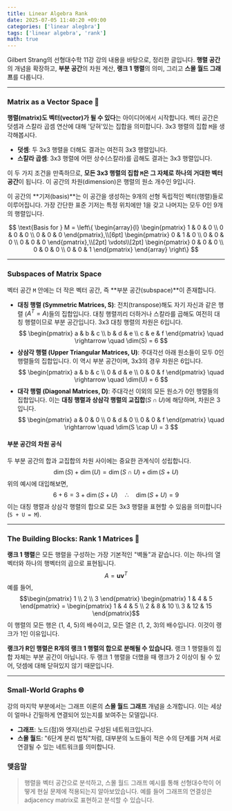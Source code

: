 ```yaml
---
title: Linear Algebra Rank
date: 2025-07-05 11:40:20 +09:00
categories: ['linear alegbra']
tags: ['linear algebra', 'rank']
math: true
---
```


Gilbert Strang의 선형대수학 11강 강의 내용을 바탕으로, 정리한 글입니다. 
**행렬 공간**의 개념을 확장하고, **부분 공간**의 차원 계산, **랭크 1 행렬**의 의미, 그리고 **스몰 월드 그래프**를 다룹니다.

---

### Matrix as a Vector Space 📐

**행렬(matrix)도 벡터(vector)가 될 수 있다**는 아이디어에서 시작합니다. 
벡터 공간은 덧셈과 스칼라 곱셈 연산에 대해 '닫혀'있는 집합을 의미합니다. 
3x3 행렬의 집합 `M`을 생각해봅시다.

* **덧셈**: 두 3x3 행렬을 더해도 결과는 여전히 3x3 행렬입니다.
* **스칼라 곱셈**: 3x3 행렬에 어떤 상수(스칼라)를 곱해도 결과는 3x3 행렬입니다.

이 두 가지 조건을 만족하므로, **모든 3x3 행렬의 집합 `M`은 그 자체로 하나의 거대한 벡터 공간**이 됩니다. 이 공간의 차원(dimension)은 행렬의 원소 개수인 9입니다.

이 공간의 **기저(basis)**는 이 공간을 생성하는 9개의 선형 독립적인 벡터(행렬)들로 이루어집니다. 가장 간단한 표준 기저는 특정 위치에만 1을 갖고 나머지는 모두 0인 9개의 행렬입니다.

$$
\text{Basis for } M =
\left\{
\begin{array}{l}
\begin{pmatrix} 1 & 0 & 0 \\ 0 & 0 & 0 \\ 0 & 0 & 0 \end{pmatrix},\\[6pt]
\begin{pmatrix} 0 & 1 & 0 \\ 0 & 0 & 0 \\ 0 & 0 & 0 \end{pmatrix},\\[2pt]
\vdots\\[2pt]
\begin{pmatrix} 0 & 0 & 0 \\ 0 & 0 & 0 \\ 0 & 0 & 1 \end{pmatrix}
\end{array}
\right\}
$$


---

### Subspaces of Matrix Space

벡터 공간 `M` 안에는 더 작은 벡터 공간, 즉 **부분 공간(subspace)**이 존재합니다.

* **대칭 행렬 (Symmetric Matrices, S)**: 전치(transpose)해도 자기 자신과 같은 행렬 ($A^T = A$)들의 집합입니다. 대칭 행렬끼리 더하거나 스칼라를 곱해도 여전히 대칭 행렬이므로 부분 공간입니다. 3x3 대칭 행렬의 차원은 6입니다.
  $$
  \begin{pmatrix} a & b & c \\ b & d & e \\ c & e & f \end{pmatrix} \quad \rightarrow \quad \dim(S) = 6
  $$
* **상삼각 행렬 (Upper Triangular Matrices, U)**: 주대각선 아래 원소들이 모두 0인 행렬들의 집합입니다. 이 역시 부분 공간이며, 3x3의 경우 차원은 6입니다.
  $$
  \begin{pmatrix} a & b & c \\ 0 & d & e \\ 0 & 0 & f \end{pmatrix} \quad \rightarrow \quad \dim(U) = 6
  $$
* **대각 행렬 (Diagonal Matrices, D)**: 주대각선 이외의 모든 원소가 0인 행렬들의 집합입니다. 이는 **대칭 행렬과 상삼각 행렬의 교집합**($S \cap U$)에 해당하며, 차원은 3입니다.
  $$
  \begin{pmatrix} a & 0 & 0 \\ 0 & d & 0 \\ 0 & 0 & f \end{pmatrix} \quad \rightarrow \quad \dim(S \cap U) = 3
  $$

#### 부분 공간의 차원 공식
두 부분 공간의 합과 교집합의 차원 사이에는 중요한 관계식이 성립합니다.
$$\dim(S) + \dim(U) = \dim(S \cap U) + \dim(S + U)$$
위의 예시에 대입해보면,
$$6 + 6 = 3 + \dim(S + U) \quad \therefore \quad \dim(S + U) = 9$$
이는 대칭 행렬과 상삼각 행렬의 합으로 모든 3x3 행렬을 표현할 수 있음을 의미합니다 (`S + U = M`).

---

### The Building Blocks: Rank 1 Matrices 🧱

**랭크 1 행렬**은 모든 행렬을 구성하는 가장 기본적인 "벽돌"과 같습니다. 이는 하나의 열벡터와 하나의 행벡터의 곱으로 표현됩니다.
$$A = \mathbf{u}\mathbf{v}^T$$
예를 들어,
$$\begin{pmatrix} 1 \\ 2 \\ 3 \end{pmatrix} \begin{pmatrix} 1 & 4 & 5 \end{pmatrix} = \begin{pmatrix} 1 & 4 & 5 \\ 2 & 8 & 10 \\ 3 & 12 & 15 \end{pmatrix}$$
이 행렬의 모든 행은 (1, 4, 5)의 배수이고, 모든 열은 (1, 2, 3)의 배수입니다. 이것이 랭크가 1인 이유입니다.

**랭크가 R인 행렬은 R개의 랭크 1 행렬의 합으로 분해될 수 있습니다.** 
랭크 1 행렬들의 집합 자체는 부분 공간이 아닙니다. 두 랭크 1 행렬을 더했을 때 랭크가 2 이상이 될 수 있어, 덧셈에 대해 닫혀있지 않기 때문입니다.

---

### Small-World Graphs 🌐

강의 마지막 부분에서는 그래프 이론의 **스몰 월드 그래프** 개념을 소개합니다. 이는 세상이 얼마나 긴밀하게 연결되어 있는지를 보여주는 모델입니다.

* **그래프**: 노드(점)와 엣지(선)로 구성된 네트워크입니다.
* **스몰 월드**: "6단계 분리 법칙"처럼, 대부분의 노드들이 적은 수의 단계를 거쳐 서로 연결될 수 있는 네트워크를 의미합니다.

### 맺음말
> 행렬을 벡터 공간으로 분석하고, 스몰 월드 그래프 예시를 통해 선형대수학이 어떻게 현실 문제에 적용되는지 알아보았습니다.
> 예를 들어 그래프의 연결성은 adjacency matrix로 표현하고 분석할 수 있습니다.
